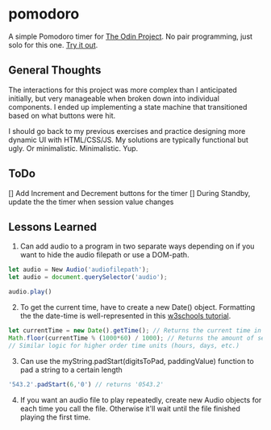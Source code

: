 # pomodoro

A simple Pomodoro timer for [The Odin Project](https://www.theodinproject.com/courses/web-development-101/lessons/pairing-project). No pair programming, just solo for this one.  [Try it out](https://vitsenyl.github.io/pomodoro/).

## General Thoughts
The interactions for this project was more complex than I anticipated initially, but very manageable when broken down into individual components. I ended up implementing a state machine that transitioned based on what buttons were hit. 

I should go back to my previous exercises and practice designing more dynamic UI with HTML/CSS/JS. My solutions are typically functional but ugly. Or minimalistic. Minimalistic. Yup. 

## ToDo
[] Add Increment and Decrement buttons for the timer
[] During Standby, update the the timer when session value changes

## Lessons Learned
1. Can add audio to a program in two separate ways depending on if you want to hide the audio filepath or use a DOM-path.
```javascript
let audio = New Audio('audiofilepath');
let audio = document.querySelector('audio');

audio.play()
```
2. To get the current time, have to create a new Date() object. Formatting the the date-time is well-represented in this [w3schools tutorial](https://www.w3schools.com/howto/howto_js_countdown.asp). 
```javascript
let currentTime = new Date().getTime(); // Returns the current time in ms
Math.floor(currentTime % (1000*60) / 1000); // Returns the amount of seconds as an integer
// Similar logic for higher order time units (hours, days, etc.)
```
3. Can use the myString.padStart(digitsToPad, paddingValue) function to pad a string to a certain length
```javascript
'543.2'.padStart(6,'0') // returns '0543.2'
```
4. If you want an audio file to play repeatedly, create new Audio objects for each time you call the file. Otherwise it'll wait until the file finished playing the first time. 
